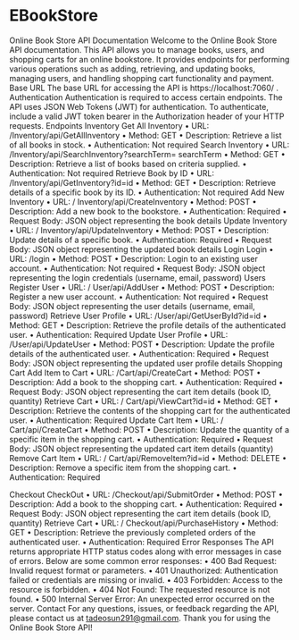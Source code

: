 # EBookStore
Online Book Store API Documentation
Welcome to the Online Book Store API documentation. This API allows you to manage books, users, and shopping carts for an online bookstore. It provides endpoints for performing various operations such as adding, retrieving, and updating books, managing users, and handling shopping cart functionality and payment.
Base URL
The base URL for accessing the API is https://localhost:7060/ .
Authentication
Authentication is required to access certain endpoints. The API uses JSON Web Tokens (JWT) for authentication. To authenticate, include a valid JWT token bearer in the Authorization header of your HTTP requests.
Endpoints
Inventory
Get All Inventory
•	URL: /Inventory/api/GetAllInventory
•	Method: GET
•	Description: Retrieve a list of all books in stock.
•	Authentication: Not required
Search Inventory 
•	URL: /Inventory/api/SearchInventory?searchTerm= searchTerm
•	Method: GET
•	Description: Retrieve a list of books based on criteria supplied.
•	Authentication: Not required
Retrieve Book by ID
•	URL: /Inventory/api/GetInventory?id=id
•	Method: GET
•	Description: Retrieve details of a specific book by its ID.
•	Authentication: Not required
Add New Inventory
•	URL: / Inventory/api/CreateInventory
•	Method: POST
•	Description: Add a new book to the bookstore.
•	Authentication: Required
•	Request Body: JSON object representing the book details
Update Inventory
•	URL: / Inventory/api/UpdateInventory
•	Method: POST
•	Description: Update details of a specific book.
•	Authentication: Required
•	Request Body: JSON object representing the updated book details
Login
Login
•	URL: /login
•	Method: POST
•	Description: Login to an existing user account.
•	Authentication: Not required
•	Request Body: JSON object representing the login credentials (username, email, password)
Users
Register User
•	URL: / User/api/AddUser
•	Method: POST
•	Description: Register a new user account.
•	Authentication: Not required
•	Request Body: JSON object representing the user details (username, email, password)
Retrieve User Profile
•	URL: /User/api/GetUserById?id=id
•	Method: GET
•	Description: Retrieve the profile details of the authenticated user.
•	Authentication: Required
Update User Profile
•	URL: /User/api/UpdateUser
•	Method: POST
•	Description: Update the profile details of the authenticated user.
•	Authentication: Required
•	Request Body: JSON object representing the updated user profile details
Shopping Cart
Add Item to Cart
•	URL: /Cart/api/CreateCart
•	Method: POST
•	Description: Add a book to the shopping cart.
•	Authentication: Required
•	Request Body: JSON object representing the cart item details (book ID, quantity)
Retrieve Cart
•	URL: / Cart/api/ViewCart?id=id
•	Method: GET
•	Description: Retrieve the contents of the shopping cart for the authenticated user.
•	Authentication: Required
Update Cart Item
•	URL: / Cart/api/CreateCart
•	Method: POST
•	Description: Update the quantity of a specific item in the shopping cart.
•	Authentication: Required
•	Request Body: JSON object representing the updated cart item details (quantity)
Remove Cart Item
•	URL: / Cart/api/RemoveItem?id=id
•	Method: DELETE
•	Description: Remove a specific item from the shopping cart.
•	Authentication: Required

Checkout
CheckOut
•	URL: /Checkout/api/SubmitOrder
•	Method: POST
•	Description: Add a book to the shopping cart.
•	Authentication: Required
•	Request Body: JSON object representing the cart item details (book ID, quantity)
Retrieve Cart
•	URL: / Checkout/api/PurchaseHistory
•	Method: GET
•	Description: Retrieve the previously completed orders of the authenticated user.
•	Authentication: Required
Error Responses
The API returns appropriate HTTP status codes along with error messages in case of errors. Below are some common error responses:
•	400 Bad Request: Invalid request format or parameters.
•	401 Unauthorized: Authentication failed or credentials are missing or invalid.
•	403 Forbidden: Access to the resource is forbidden.
•	404 Not Found: The requested resource is not found.
•	500 Internal Server Error: An unexpected error occurred on the server.
Contact
For any questions, issues, or feedback regarding the API, please contact us at tadeosun291@gmail.com.
Thank you for using the Online Book Store API!

